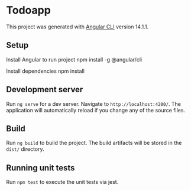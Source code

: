 # Todoapp

This project was generated with [Angular CLI](https://github.com/angular/angular-cli) version 14.1.1.

## Setup

Install Angular to run project
npm install -g @angular/cli

Install dependencies
npm install

## Development server

Run `ng serve` for a dev server. Navigate to `http://localhost:4200/`. The application will automatically reload if you change any of the source files.

## Build

Run `ng build` to build the project. The build artifacts will be stored in the `dist/` directory.

## Running unit tests

Run `npm test` to execute the unit tests via jest.
